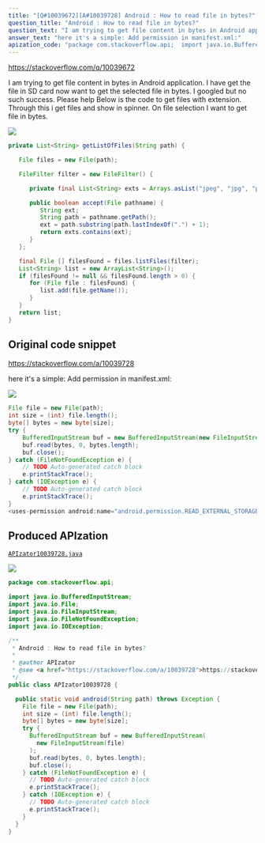 ```yaml
---
title: "[Q#10039672][A#10039728] Android : How to read file in bytes?"
question_title: "Android : How to read file in bytes?"
question_text: "I am trying to get file content in bytes in Android application. I have get the file in SD card now want to get the selected file in bytes. I googled but no such success. Please help Below is the code to get files with extension. Through this i get files and show in spinner. On file selection I want to get file in bytes."
answer_text: "here it's a simple: Add permission in manifest.xml:"
apization_code: "package com.stackoverflow.api;  import java.io.BufferedInputStream; import java.io.File; import java.io.FileInputStream; import java.io.FileNotFoundException; import java.io.IOException;  /**  * Android : How to read file in bytes?  *  * @author APIzator  * @see <a href=\"https://stackoverflow.com/a/10039728\">https://stackoverflow.com/a/10039728</a>  */ public class APIzator10039728 {    public static void android(String path) throws Exception {     File file = new File(path);     int size = (int) file.length();     byte[] bytes = new byte[size];     try {       BufferedInputStream buf = new BufferedInputStream(         new FileInputStream(file)       );       buf.read(bytes, 0, bytes.length);       buf.close();     } catch (FileNotFoundException e) {       // TODO Auto-generated catch block       e.printStackTrace();     } catch (IOException e) {       // TODO Auto-generated catch block       e.printStackTrace();     }   } }"
---
```


https://stackoverflow.com/q/10039672

I am trying to get file content in bytes in Android application. I have get the file in SD card now want to get the selected file in bytes. I googled but no such success. Please help
Below is the code to get files with extension. Through this i get files and show in spinner. On file selection I want to get file in bytes.


<div class="code-logo"><img src="/stackoverflow.png" /></div>

```java
private List<String> getListOfFiles(String path) {

   File files = new File(path);

   FileFilter filter = new FileFilter() {

      private final List<String> exts = Arrays.asList("jpeg", "jpg", "png", "bmp", "gif","mp3");

      public boolean accept(File pathname) {
         String ext;
         String path = pathname.getPath();
         ext = path.substring(path.lastIndexOf(".") + 1);
         return exts.contains(ext);
      }
   };

   final File [] filesFound = files.listFiles(filter);
   List<String> list = new ArrayList<String>();
   if (filesFound != null && filesFound.length > 0) {
      for (File file : filesFound) {
         list.add(file.getName());
      }
   }
   return list;
}
```


## Original code snippet

https://stackoverflow.com/a/10039728

here it&#x27;s a simple:
Add permission in manifest.xml:

<div class="code-logo"><img src="/stackoverflow.png" /></div>

```java
File file = new File(path);
int size = (int) file.length();
byte[] bytes = new byte[size];
try {
    BufferedInputStream buf = new BufferedInputStream(new FileInputStream(file));
    buf.read(bytes, 0, bytes.length);
    buf.close();
} catch (FileNotFoundException e) {
    // TODO Auto-generated catch block
    e.printStackTrace();
} catch (IOException e) {
    // TODO Auto-generated catch block
    e.printStackTrace();
}
<uses-permission android:name="android.permission.READ_EXTERNAL_STORAGE" />
```

## Produced APIzation

[`APIzator10039728.java`](https://github.com/pasqualesalza/apization-temp-data/raw/master/search/APIzator10039728.java)

<div class="code-logo"><img src="/apizator.png" /></div>

```java
package com.stackoverflow.api;

import java.io.BufferedInputStream;
import java.io.File;
import java.io.FileInputStream;
import java.io.FileNotFoundException;
import java.io.IOException;

/**
 * Android : How to read file in bytes?
 *
 * @author APIzator
 * @see <a href="https://stackoverflow.com/a/10039728">https://stackoverflow.com/a/10039728</a>
 */
public class APIzator10039728 {

  public static void android(String path) throws Exception {
    File file = new File(path);
    int size = (int) file.length();
    byte[] bytes = new byte[size];
    try {
      BufferedInputStream buf = new BufferedInputStream(
        new FileInputStream(file)
      );
      buf.read(bytes, 0, bytes.length);
      buf.close();
    } catch (FileNotFoundException e) {
      // TODO Auto-generated catch block
      e.printStackTrace();
    } catch (IOException e) {
      // TODO Auto-generated catch block
      e.printStackTrace();
    }
  }
}

```